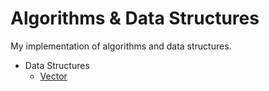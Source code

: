 # Algorithms & Data Structures

My implementation of algorithms and data structures.

- Data Structures
    - [Vector](https://github.com/thehxdev/algo-dt/tree/main/data-structures/vector)

